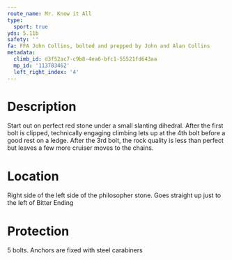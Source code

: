 ```yaml
---
route_name: Mr. Know it All
type:
  sport: true
yds: 5.11b
safety: ''
fa: FFA John Collins, bolted and prepped by John and Alan Collins
metadata:
  climb_id: d3f52ac7-c9b8-4ea6-bfc1-55521fd643aa
  mp_id: '113783462'
  left_right_index: '4'
---
```

# Description
Start out on perfect red stone under a small slanting dihedral. After the first bolt is clipped, technically engaging climbing lets up at the 4th bolt before a good rest on a ledge. After the 3rd bolt, the rock quality is less than perfect but leaves a few more cruiser moves to the chains.

# Location
Right side of the left side of the philosopher stone. Goes straight up just to the left of Bitter Ending

# Protection
5 bolts. Anchors are fixed with steel carabiners
